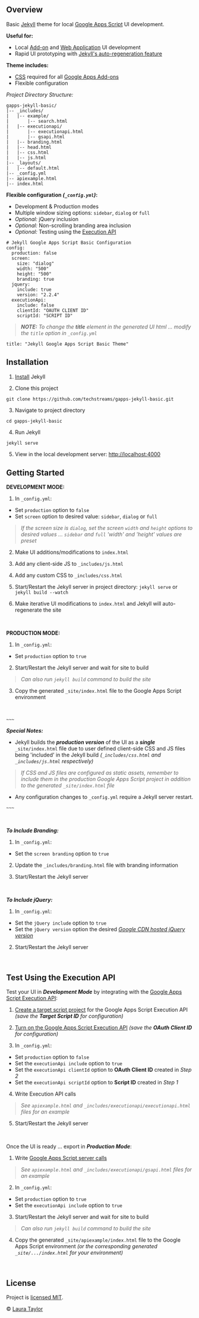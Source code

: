 ## Overview

Basic [Jekyll](https://jekyllrb.com/) theme for local [Google Apps Script](https://www.google.com/script/start/
) UI development.

**Useful for:**

* Local [Add-on](https://developers.google.com/apps-script/add-ons/) and [Web Application](https://developers.google.com/apps-script/guides/web) UI development
* Rapid UI prototyping with [Jekyll's auto-regeneration feature](https://jekyllrb.com/docs/usage/)


**Theme includes:**

* [CSS](https://developers.google.com/apps-script/add-ons/css) required for all [Google Apps Add-ons](https://developers.google.com/apps-script/add-ons/)
* Flexible configuration

*Project Directory Structure:*

```
gapps-jekyll-basic/
|-- _includes/
|   |-- example/
|       |-- search.html
|   |-- executionapi/
|       |-- executionapi.html
|       |-- gsapi.html
|   |-- branding.html
|   |-- head.html
|   |-- css.html
|   |-- js.html
|-- _layouts/
|   |-- default.html
|-- _config.yml
|-- apiexample.html
|-- index.html

```


**Flexible configuration _(`_config.yml`)_:**

* Development & Production modes
* Multiple window sizing options: `sidebar`, `dialog` or `full`
* *Optional:* jQuery inclusion
* *Optional:* Non-scrolling branding area inclusion
* *Optional:* Testing using the [Execution API](https://developers.google.com/apps-script/guides/rest/)

```
# Jekyll Google Apps Script Basic Configuration
config:
  production: false
  screen: 
    size: "dialog"
    width: "500"
    height: "500"
    branding: true 
  jquery: 
    include: true 
    version: "2.2.4"
  executionApi:
    include: false 
    clientId: "OAUTH CLIENT ID"
    scriptId: "SCRIPT ID" 
```

> *__NOTE:__ To change the __title__ element in the generated UI html ... modify the `title` option in `_config.yml`*

```
title: "Jekyll Google Apps Script Basic Theme"
```

## Installation

1) [Install](https://jekyllrb.com/docs/installation/) Jekyll



2) Clone this project

```
git clone https://github.com/techstreams/gapps-jekyll-basic.git
```


3) Navigate to project directory

```
cd gapps-jekyll-basic
```


4) Run Jekyll

```
jekyll serve
```


5) View in the local development server:  [http://localhost:4000](http://localhost:4000)




## Getting Started


**DEVELOPMENT MODE:**

1) In `_config.yml`:

* Set `production` option to `false`
* Set `screen` option to desired value:  `sidebar`, `dialog` or `full`  
> *If the screen size is `dialog`, set the screen `width` and `height` options to desired values ... `sidebar` and `full` 'width' and 'height' values are preset*


2) Make UI additions/modifications to `index.html`


3) Add any client-side JS to `_includes/js.html`


4) Add any custom CSS to `_includes/css.html`


5) Start/Restart the Jekyll server in project directory:  `jekyll serve` or `jekyll build --watch`  


6) Make iterative UI modifications to `index.html` and Jekyll will auto-regenerate the site


<br>

**PRODUCTION MODE:**

1) In `_config.yml`:

* Set `production` option to `true`

2) Start/Restart the Jekyll server and wait for site to build 
> *Can also run `jekyll build` command to build the site*

3) Copy the generated `_site/index.html` file to the Google Apps Script environment

<br>

`~~~`


***Special Notes:***

* Jekyll builds the ***production version*** of the UI as a ***single*** `_site/index.html` file due to user defined client-side CSS and JS files being 'included' in the Jekyll build *(`_includes/css.html` and `_includes/js.html` respectively)*   
> *If CSS and JS files are configured as static assets, remember to include them in the production Google Apps Script project in addition to the generated `_site/index.html` file*

* Any configuration changes to `_config.yml` require a Jekyll server restart.

`~~~`

<br>


***To Include Branding:*** 

1) In `_config.yml`:

* Set the `screen branding` option to `true`


2) Update the `_includes/branding.html` file with branding information


3) Start/Restart the Jekyll server

<br>

***To Include jQuery:*** 

1) In `_config.yml`:

* Set the `jQuery include` option to `true`
* Set the `jQuery version` option the desired *[Google CDN hosted jQuery version](https://developers.google.com/speed/libraries/#jquery)*


2) Start/Restart the Jekyll server



<br>


## Test Using the Execution API

Test your UI in ***Development Mode*** by integrating with the [Google Apps Script Execution API](https://developers.google.com/apps-script/guides/rest/):


1) [Create a target script project](https://developers.google.com/apps-script/guides/rest/quickstart/target-script) for the Google Apps Script Execution API *(save the __Target Script ID__ for configuration)*

2) [Turn on the Google Apps Script Execution API](https://developers.google.com/apps-script/guides/rest/quickstart/js) *(save the __OAuth Client ID__ for configuration)*

3) In `_config.yml`:

* Set `production` option to `false`
* Set the `executionApi include` option to `true`
* Set the `executionApi clientId` option to **OAuth Client ID** created in *Step 2*
* Set the `executionApi scriptId` option to **Script ID** created in *Step 1*

4) Write Execution API calls

> *See `apiexample.html` and `_includes/executionapi/executionapi.html` files for an example*

5) Start/Restart the Jekyll server

<br>

Once the UI is ready ... export in ***Production Mode***:

1) Write [Google Apps Script server calls](https://developers.google.com/apps-script/guides/html/communication)

> *See `apiexample.html` and `_includes/executionapi/gsapi.html` files for an example*

2) In `_config.yml`:

* Set `production` option to `true`
* Set the `executionApi include` option to `true`

3) Start/Restart the Jekyll server and wait for site to build 
> *Can also run `jekyll build` command to build the site*

4) Copy the generated `_site/apiexample/index.html` file to the Google Apps Script environment *(or the corresponding generated `_site/.../index.html` for your environment)*

<br>


## License

Project is [licensed MIT](LICENSE).

© [Laura Taylor](https://github.com/techstreams)